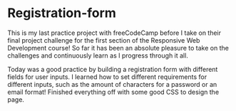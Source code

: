 # Registration-form

This is my last practice project with freeCodeCamp before I take on their final project challenge for the first section of the Responsive Web Development course! So far it has been an absolute pleasure to take on the challenges and continuously learn as I progress through it all.

Today was a good practice by building a registration form with different fields for user inputs. I learned how to set different requirements for different inputs, such as the amount of characters for a password or an email format! Finished everything off with some good CSS to design the page.
